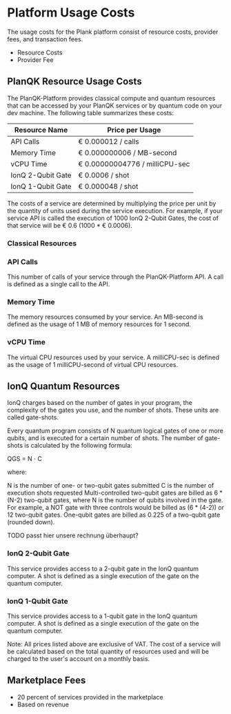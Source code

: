 # Platform Usage Costs
The usage costs for the Plank platform consist of resource costs, provider fees, and transaction fees.

- Resource Costs
- Provider Fee

## PlanQK Resource Usage Costs
The PlanQK-Platform provides classical compute and quantum resources that can be accessed by your PlanQK services or by quantum code on your dev machine.
The following table summarizes these costs:

| Resource Name     | Price per Usage                |
|-------------------|--------------------------------|
| API Calls         | € 0.000012 / calls             |
| Memory Time       | € 0.000000006 / MB-second      |
| vCPU Time         | € 0.00000004776 / milliCPU-sec |
| IonQ 2-Qubit Gate | € 0.0006 / shot                |
| IonQ 1-Qubit Gate | € 0.000048 / shot              |


The costs of a service are determined by multiplying the price per unit by the quantity of units used during the service execution. 
For example, if your service API is called the execution of 1000 IonQ 2-Qubit Gates, the cost of that service will be € 0.6 (1000 * € 0.0006).

### Classical Resources

### API Calls ###
This number of calls of your service through the PlanQK-Platform API. A call is defined as a single call to the API.

### Memory Time ###
The memory resources consumed by your service. An MB-second is defined as the usage of 1 MB of memory resources for 1 second.

### vCPU Time ###
The virtual CPU resources used by your service. A milliCPU-sec is defined as the usage of 1 milliCPU-second of virtual CPU resources.

## IonQ Quantum Resources ##

IonQ charges based on the number of gates in your program, the complexity of the gates you use, and the number of shots. 
These units are called gate-shots.

Every quantum program consists of N quantum logical gates of one or more qubits, and is executed for a certain number of shots. 
The number of gate-shots is calculated by the following formula:

QGS = N ⋅ C

where:

N is the number of one- or two-qubit gates submitted
C is the number of execution shots requested
Multi-controlled two-qubit gates are billed as 6 * (N-2) two-qubit gates, where N is the number of qubits involved in the gate. 
For example, a NOT gate with three controls would be billed as (6 * (4-2)) or 12 two-qubit gates. One-qubit gates are billed as 0.225 of a two-qubit gate (rounded down).

TODO passt hier unsere rechnung überhaupt? 

### IonQ 2-Qubit Gate ###
This service provides access to a 2-qubit gate in the IonQ quantum computer. A shot is defined as a single execution of the gate on the quantum computer.

### IonQ 1-Qubit Gate ###
This service provides access to a 1-qubit gate in the IonQ quantum computer. A shot is defined as a single execution of the gate on the quantum computer.

Note: All prices listed above are exclusive of VAT. The cost of a service will be calculated based on the total quantity of resources used and will be charged to the user's account on a monthly basis.


## Marketplace Fees
- 20 percent of services provided in the marketplace
- Based on revenue 
